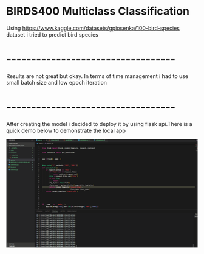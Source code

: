 # BIRDS400 Multiclass Classification


Using https://www.kaggle.com/datasets/gpiosenka/100-bird-species dataset i tried to predict bird species
# ----------------------------------
Results are not great but okay. In terms of time management i had to use small batch size and low epoch iteration
# ----------------------------------
After creating the model i decided to deploy it by using flask api.There is a quick demo below to demonstrate the local app


![](https://github.com/yiit8/BIRDS400-Multiclass-Classification/blob/main/AnimationDemo.gif)

